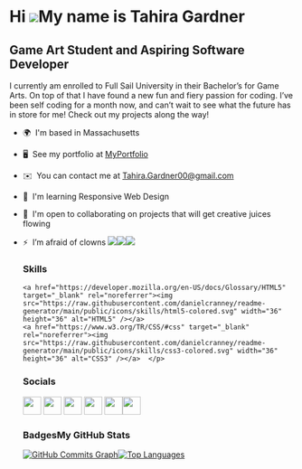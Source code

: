 Hi ![](https://user-images.githubusercontent.com/18350557/176309783-0785949b-9127-417c-8b55-ab5a4333674e.gif)My name is Tahira Gardner
======================================================================================================================================

Game Art Student and Aspiring Software Developer
------------------------------------------------

I currently am enrolled to Full Sail University in their Bachelor’s for Game Arts. On top of that I have found a new fun and fiery passion for coding. I’ve been self coding for a month now, and can’t wait to see what the future has in store for me! Check out my projects along the way!

*   🌍  I'm based in Massachusetts
*   🖥️  See my portfolio at [MyPortfolio](http://https://github.com/Tgodna19/Tgodna19)
*   ✉️  You can contact me at [Tahira.Gardner00@gmail.com](mailto:Tahira.Gardner00@gmail.com)
*   🧠  I'm learning Responsive Web Design
*   🤝  I'm open to collaborating on projects that will get creative juices flowing
*   ⚡  I’m afraid of clowns
<a href="https://www.twitter.com/TahiraG007" target="_blank" rel="noreferrer"><img
                  src="https://img.shields.io/twitter/follow/TahiraG007?logo=twitter&style=for-the-badge&color=0891b2&labelColor=1c1917"/></a><a href="https://www.github.com/Tgodna19" target="_blank" rel="noreferrer"><img
                  src="https://img.shields.io/github/followers/Tgodna19?logo=github&style=for-the-badge&color=0891b2&labelColor=1c1917" /></a><a href="https://www.twitch.tv/Tgodna19" target="_blank" rel="noreferrer"><img
                  src="https://img.shields.io/twitch/status/Tgodna19?logo=twitchsx&style=for-the-badge&color=0891b2&labelColor=1c1917&label=TWITCH+STATUS" /></a>
    ### Skills<p align="left"> 
        <a href="https://developer.mozilla.org/en-US/docs/Glossary/HTML5" target="_blank" rel="noreferrer"><img src="https://raw.githubusercontent.com/danielcranney/readme-generator/main/public/icons/skills/html5-colored.svg" width="36" height="36" alt="HTML5" /></a>
        <a href="https://www.w3.org/TR/CSS/#css" target="_blank" rel="noreferrer"><img src="https://raw.githubusercontent.com/danielcranney/readme-generator/main/public/icons/skills/css3-colored.svg" width="36" height="36" alt="CSS3" /></a>  </p>
                    
     ### Socials
                  
                  
    <p align="left">
                          
    <a href="https://codesandbox.io/u/Tgodna19" target="_blank" rel="noreferrer"><img src="https://raw.githubusercontent.com/danielcranney/readme-generator/main/public/icons/socials/codesandbox.svg" width="32" height="32" /></a> <a href="https://discord.com/users/Tgodna#3665" target="_blank" rel="noreferrer"><img src="https://raw.githubusercontent.com/danielcranney/readme-generator/main/public/icons/socials/discord.svg" width="32" height="32" /></a> <a href="https://www.github.com/Tgodna19" target="_blank" rel="noreferrer"><img src="https://raw.githubusercontent.com/danielcranney/readme-generator/main/public/icons/socials/github.svg" width="32" height="32" /></a> <a href="https://www.linkedin.com/in/tahira-gardner-440a2075" target="_blank" rel="noreferrer"><img src="https://raw.githubusercontent.com/danielcranney/readme-generator/main/public/icons/socials/linkedin.svg" width="32" height="32" /></a> <a href="https://www.twitter.com/TahiraG007" target="_blank" rel="noreferrer"><img src="https://raw.githubusercontent.com/danielcranney/readme-generator/main/public/icons/socials/twitter.svg" width="32" height="32" /></a><a href="https://www.twitch.tv/Tgodna19" target="_blank" rel="noreferrer"><img src="https://raw.githubusercontent.com/danielcranney/readme-generator/main/public/icons/socials/twitch.svg" width="32" height="32" /></a></p>
    ### Badges<b>My GitHub Stats</b>
    <a href="http://www.github.com/Tgodna19"><img src="https://activity-graph.herokuapp.com/graph?username=Tgodna19&bg_color=1c1917&color=ffffff&line=0891b2&point=ffffff&area_color=1c1917&area=true&hide_border=true&custom_title=GitHub%20Commits%20Graph" alt="GitHub Commits Graph" /></a><a href="https://github.com/Tgodna19" align="left"><img src="https://github-readme-stats.vercel.app/api/top-langs/?username=Tgodna19&langs_count=10&title_color=0891b2&text_color=ffffff&icon_color=0891b2&bg_color=1c1917&hide_border=true&locale=en&custom_title=Top%20%Languages" alt="Top Languages" /></a>
